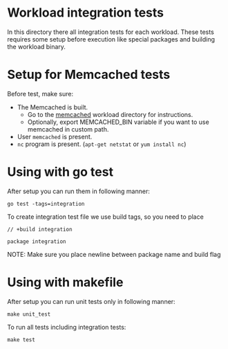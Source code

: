 # Workload integration tests

In this directory there all integration tests for each workload. These tests requires some
setup before execution like special packages and building the workload binary.

# Setup for Memcached tests

Before test, make sure:
- The Memcached is built.
  - Go to the [memcached](workloads/data_caching/memcached) workload directory for instructions.
  - Optionally, export MEMCACHED_BIN variable if you want to use memcached in custom path.
- User `memcached` is present.
- `nc` program is present. (`apt-get netstat` or `yum install nc`)

# Using with go test

After setup you can run them in following manner:

`go test -tags=integration`

To create integration test file we use build tags, so you need to place

```
// +build integration

package integration
```

NOTE: Make sure you place newline between package name and build flag

# Using with makefile

After setup you can run unit tests only in following manner:

`make unit_test`

To run all tests including integration tests:

`make test`